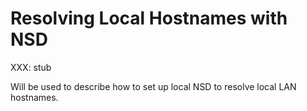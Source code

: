 # Resolving Local Hostnames with NSD

XXX: stub

Will be used to describe how to set up local NSD to resolve local
LAN hostnames.
